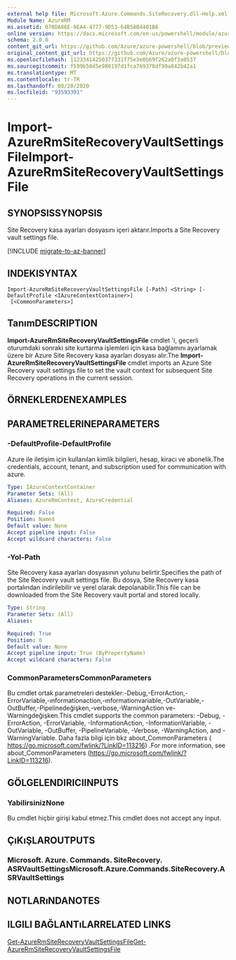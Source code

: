 ```yaml
---
external help file: Microsoft.Azure.Commands.SiteRecovery.dll-Help.xml
Module Name: AzureRM
ms.assetid: 070DA86E-9EA4-4777-9D53-64B58B4401B8
online version: https://docs.microsoft.com/en-us/powershell/module/azurerm.siterecovery/import-azurermsiterecoveryvaultsettingsfile
schema: 2.0.0
content_git_url: https://github.com/Azure/azure-powershell/blob/preview/src/ResourceManager/SiteRecovery/Commands.SiteRecovery/help/Import-AzureRmSiteRecoveryVaultSettingsFile.md
original_content_git_url: https://github.com/Azure/azure-powershell/blob/preview/src/ResourceManager/SiteRecovery/Commands.SiteRecovery/help/Import-AzureRmSiteRecoveryVaultSettingsFile.md
ms.openlocfilehash: 11233414250377331f75e3e8b69f262a0f3a0537
ms.sourcegitcommit: f599b50d5e980197d1fca769378df90a842b42a1
ms.translationtype: MT
ms.contentlocale: tr-TR
ms.lasthandoff: 08/20/2020
ms.locfileid: "93593391"
---
```

# <span data-ttu-id="7641c-101">Import-AzureRmSiteRecoveryVaultSettingsFile</span><span class="sxs-lookup"><span data-stu-id="7641c-101">Import-AzureRmSiteRecoveryVaultSettingsFile</span></span>

## <span data-ttu-id="7641c-102">SYNOPSIS</span><span class="sxs-lookup"><span data-stu-id="7641c-102">SYNOPSIS</span></span>
<span data-ttu-id="7641c-103">Site Recovery kasa ayarları dosyasını içeri aktarır.</span><span class="sxs-lookup"><span data-stu-id="7641c-103">Imports a Site Recovery vault settings file.</span></span>

[!INCLUDE [migrate-to-az-banner](../../includes/migrate-to-az-banner.md)]

## <span data-ttu-id="7641c-104">INDEKI</span><span class="sxs-lookup"><span data-stu-id="7641c-104">SYNTAX</span></span>

```
Import-AzureRmSiteRecoveryVaultSettingsFile [-Path] <String> [-DefaultProfile <IAzureContextContainer>]
 [<CommonParameters>]
```

## <span data-ttu-id="7641c-105">Tanım</span><span class="sxs-lookup"><span data-stu-id="7641c-105">DESCRIPTION</span></span>
<span data-ttu-id="7641c-106">**Import-AzureRmSiteRecoveryVaultSettingsFile** cmdlet 'i, geçerli oturumdaki sonraki site kurtarma işlemleri için kasa bağlamını ayarlamak üzere bir Azure Site Recovery kasa ayarları dosyası alır.</span><span class="sxs-lookup"><span data-stu-id="7641c-106">The **Import-AzureRmSiteRecoveryVaultSettingsFile** cmdlet imports an Azure Site Recovery vault settings file to set the vault context for subsequent Site Recovery operations in the current session.</span></span>

## <span data-ttu-id="7641c-107">ÖRNEKLERDEN</span><span class="sxs-lookup"><span data-stu-id="7641c-107">EXAMPLES</span></span>

## <span data-ttu-id="7641c-108">PARAMETRELERINE</span><span class="sxs-lookup"><span data-stu-id="7641c-108">PARAMETERS</span></span>

### <span data-ttu-id="7641c-109">-DefaultProfile</span><span class="sxs-lookup"><span data-stu-id="7641c-109">-DefaultProfile</span></span>
<span data-ttu-id="7641c-110">Azure ile iletişim için kullanılan kimlik bilgileri, hesap, kiracı ve abonelik.</span><span class="sxs-lookup"><span data-stu-id="7641c-110">The credentials, account, tenant, and subscription used for communication with azure.</span></span>

```yaml
Type: IAzureContextContainer
Parameter Sets: (All)
Aliases: AzureRmContext, AzureCredential

Required: False
Position: Named
Default value: None
Accept pipeline input: False
Accept wildcard characters: False
```

### <span data-ttu-id="7641c-111">-Yol</span><span class="sxs-lookup"><span data-stu-id="7641c-111">-Path</span></span>
<span data-ttu-id="7641c-112">Site Recovery kasa ayarları dosyasının yolunu belirtir.</span><span class="sxs-lookup"><span data-stu-id="7641c-112">Specifies the path of the Site Recovery vault settings file.</span></span>
<span data-ttu-id="7641c-113">Bu dosya, Site Recovery kasa portalından indirilebilir ve yerel olarak depolanabilir.</span><span class="sxs-lookup"><span data-stu-id="7641c-113">This file can be downloaded from the Site Recovery vault portal and stored locally.</span></span>

```yaml
Type: String
Parameter Sets: (All)
Aliases: 

Required: True
Position: 0
Default value: None
Accept pipeline input: True (ByPropertyName)
Accept wildcard characters: False
```

### <span data-ttu-id="7641c-114">CommonParameters</span><span class="sxs-lookup"><span data-stu-id="7641c-114">CommonParameters</span></span>
<span data-ttu-id="7641c-115">Bu cmdlet ortak parametreleri destekler:-Debug,-ErrorAction,-ErrorVariable,-ınformationaction,-ınformationvariable,-OutVariable,-OutBuffer,-Pipelinedeğişken,-verbose,-WarningAction ve-Warningdeğişken.</span><span class="sxs-lookup"><span data-stu-id="7641c-115">This cmdlet supports the common parameters: -Debug, -ErrorAction, -ErrorVariable, -InformationAction, -InformationVariable, -OutVariable, -OutBuffer, -PipelineVariable, -Verbose, -WarningAction, and -WarningVariable.</span></span> <span data-ttu-id="7641c-116">Daha fazla bilgi için bkz about_CommonParameters ( https://go.microsoft.com/fwlink/?LinkID=113216) .</span><span class="sxs-lookup"><span data-stu-id="7641c-116">For more information, see about_CommonParameters (https://go.microsoft.com/fwlink/?LinkID=113216).</span></span>

## <span data-ttu-id="7641c-117">GÖLGELENDIRICI</span><span class="sxs-lookup"><span data-stu-id="7641c-117">INPUTS</span></span>

### <span data-ttu-id="7641c-118">Yabilirsiniz</span><span class="sxs-lookup"><span data-stu-id="7641c-118">None</span></span>
<span data-ttu-id="7641c-119">Bu cmdlet hiçbir girişi kabul etmez.</span><span class="sxs-lookup"><span data-stu-id="7641c-119">This cmdlet does not accept any input.</span></span>

## <span data-ttu-id="7641c-120">ÇıKıŞLAR</span><span class="sxs-lookup"><span data-stu-id="7641c-120">OUTPUTS</span></span>

### <span data-ttu-id="7641c-121">Microsoft. Azure. Commands. SiteRecovery. ASRVaultSettings</span><span class="sxs-lookup"><span data-stu-id="7641c-121">Microsoft.Azure.Commands.SiteRecovery.ASRVaultSettings</span></span>

## <span data-ttu-id="7641c-122">NOTLARıNDA</span><span class="sxs-lookup"><span data-stu-id="7641c-122">NOTES</span></span>

## <span data-ttu-id="7641c-123">ILGILI BAĞLANTıLAR</span><span class="sxs-lookup"><span data-stu-id="7641c-123">RELATED LINKS</span></span>

[<span data-ttu-id="7641c-124">Get-AzureRmSiteRecoveryVaultSettingsFile</span><span class="sxs-lookup"><span data-stu-id="7641c-124">Get-AzureRmSiteRecoveryVaultSettingsFile</span></span>](./Get-AzureRmSiteRecoveryVaultSettingsFile.md)

